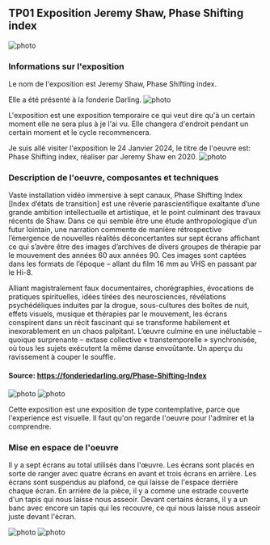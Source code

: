 ## TP01 Exposition Jeremy Shaw, Phase Shifting index ##

![photo](médias/Affiche-Presentation.png)

### Informations sur l'exposition ###

Le nom de l'exposition est Jeremy Shaw, Phase Shifting index.

Elle a été présenté à la fonderie Darling.
![photo](médias/Devant-edifice.png)

L'exposition est une exposition temporaire ce qui veut dire qu'à un certain moment elle ne sera plus à je l'ai vu. Elle changera d'endroit pendant un certain moment et le cycle recommencera.

Je suis allé visiter l'exposition le 24 Janvier 2024, le titre de l'oeuvre est: Phase Shifting index, réaliser par Jeremy Shaw en 2020.
![photo](médias/Photo-Salle.png)

### Description de l'oeuvre, composantes et techniques ###

Vaste installation vidéo immersive à sept canaux, Phase Shifting Index [Index d’états de transition] est une rêverie parascientifique exaltante d’une grande ambition intellectuelle et artistique, et le point culminant des travaux récents de Shaw. Dans ce qui semble être une étude anthropologique d’un futur lointain, une narration commente de manière rétrospective l’émergence de nouvelles réalités déconcertantes sur sept écrans affichant ce qui s’avère être des images d’archives de divers groupes de thérapie par le mouvement des années 60 aux années 90. Ces images sont captées dans les formats de l’époque – allant du film 16 mm au VHS en passant par le Hi-8. 

Alliant magistralement faux documentaires, chorégraphies, évocations de pratiques spirituelles, idées tirées des neurosciences, révélations psychédéliques induites par la drogue, sous-cultures des boîtes de nuit, effets visuels, musique et thérapies par le mouvement, les écrans conspirent dans un récit fascinant qui se transforme habilement et inexorablement en un chaos palpitant. L’œuvre culmine en une inéluctable – quoique surprenante – extase collective « transtemporelle » synchronisée, où tous les sujets exécutent la même danse envoûtante. Un aperçu du ravissement à couper le souffle.

#### Source: https://fonderiedarling.org/Phase-Shifting-Index
![photo](médias/Cartel-1.png)
![photo](médias/Cartel-2.png)

Cette exposition est une exposition de type contemplative, parce que l'experience est visuelle. Il faut qu'on regarde l'oeuvre pour l'admirer et la comprendre. 

### Mise en espace de l'oeuvre ###

Il y a sept écrans au total utilisés dans l'œuvre. Les écrans sont placés en sorte de ranger avec quatre écrans en avant et trois écrans en arrière. Les écrans sont suspendus au plafond, ce qui laisse de l'espace derrière chaque écran. En arrière de la pièce, il y a comme une estrade couverte d'un tapis qui nous laisse nous asseoir. Devant certains écrans, il y a un banc avec encore un tapis qui les recouvre, ce qui nous laisse nous asseoir juste devant l'écran.

![photo](médias/Croquis-salle.png)
![photo](médias/Photo-Salle.png)
